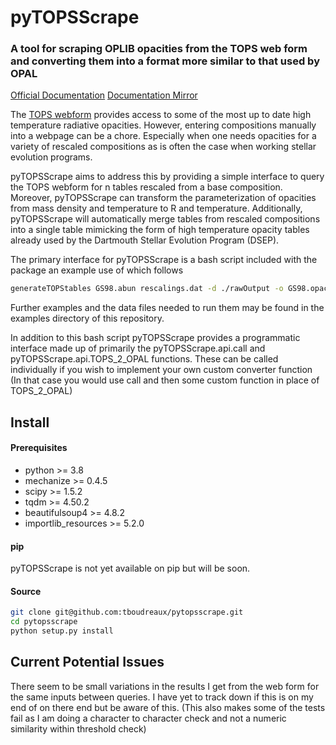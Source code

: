 # pyTOPSScrape
### A tool for scraping OPLIB opacities from the TOPS web form and converting them into a format more similar to that used by OPAL

<a href="https://tboudreaux.github.io/pytopsscrape/">Official Documentation</a>
<a href="https://algebrist.com/~tboudreaux/docs/pyTOPSScrape/">Documentation Mirror</a>

The <a href="https://aphysics2.lanl.gov/apps/">TOPS webform</a> provides access
to some of the most up to date high temperature radiative opacities. However,
entering compositions manually into a webpage can be a chore. Especially when
one needs opacities for a variety of rescaled compositions as is often the case
when working stellar evolution programs.

pyTOPSScrape aims to address this by providing a simple interface to query the
TOPS webform for n tables rescaled from a base composition. Moreover,
pyTOPSScrape can transform the parameterization of opacities from mass density
and temperature to R and temperature. Additionally, pyTOPSScrape will automatically
merge tables from rescaled compositions into a single table mimicking the form
of high temperature opacity tables already used by the Dartmouth Stellar
Evolution Program (DSEP).

The primary interface for pyTOPSScrape is a bash script included with the package
an example use of which follows

```bash
generateTOPStables GS98.abun rescalings.dat -d ./rawOutput -o GS98.opac -j 20
```

Further examples and the data files needed to run them may be found in the
examples directory of this repository.

In addition to this bash script pyTOPSScrape provides a programmatic interface
made up of primarily the pyTOPSScrape.api.call and pyTOPSScrape.api.TOPS_2_OPAL
functions. These can be called individually if you wish to implement your own
custom converter function (In that case you would use call and then some
custom function in place of TOPS_2_OPAL)


## Install

#### Prerequisites
<ul>
	<li>python >= 3.8</li>
	<li>mechanize >= 0.4.5</li>
	<li>scipy >= 1.5.2 </li>
	<li>tqdm >= 4.50.2 </li>
	<li>beautifulsoup4 >= 4.8.2 </li>
	<li>importlib_resources >= 5.2.0 </li>
</ul>

#### pip
pyTOPSScrape is not yet available on pip but will be soon.

#### Source
```bash
git clone git@github.com:tboudreaux/pytopsscrape.git
cd pytopsscrape
python setup.py install
```


## Current Potential Issues
There seem to be small variations in the results I get from the web form for
the same inputs between queries. I have yet to track down if this is on my end
of on there end but be aware of this. (This also makes some of the tests fail
as I am doing a character to character check and not a numeric similarity
within threshold check)
